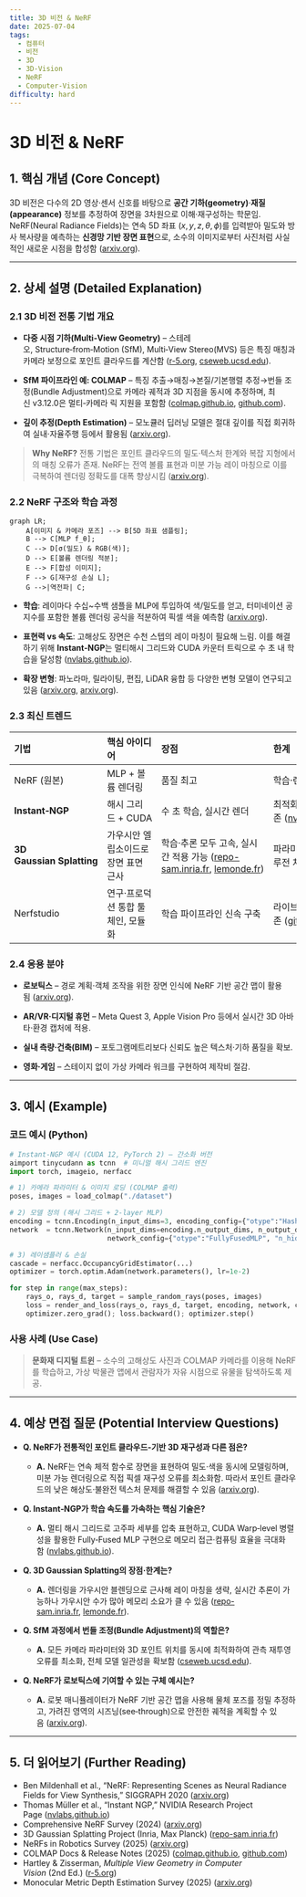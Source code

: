 ```yaml
---
title: 3D 비전 & NeRF
date: 2025-07-04
tags:
  - 컴퓨터
  - 비전
  - 3D
  - 3D-Vision
  - NeRF
  - Computer-Vision
difficulty: hard
---
```


# 3D 비전 & NeRF

## 1. 핵심 개념 (Core Concept)

3D 비전은 다수의 2D 영상·센서 신호를 바탕으로 **공간 기하(geometry)**·**재질(appearance)** 정보를 추정하여 장면을 3차원으로 이해·재구성하는 학문임. NeRF(Neural Radiance Fields)는 연속 5D 좌표 $(x,y,z,\theta,\phi)$를 입력받아 밀도와 방사 복사량을 예측하는 **신경망 기반 장면 표현**으로, 소수의 이미지로부터 사진처럼 사실적인 새로운 시점을 합성함 ([arxiv.org](https://arxiv.org/abs/2003.08934?utm_source=chatgpt.com)).

---

## 2. 상세 설명 (Detailed Explanation)

### 2.1 3D 비전 전통 기법 개요

- **다중 시점 기하(Multi‑View Geometry)** – 스테레오, Structure‑from‑Motion (SfM), Multi‑View Stereo(MVS) 등은 특징 매칭과 카메라 보정으로 포인트 클라우드를 계산함 ([r-5.org](https://www.r-5.org/files/books/computers/algo-list/image-processing/vision/Richard_Hartley_Andrew_Zisserman-Multiple_View_Geometry_in_Computer_Vision-EN.pdf?utm_source=chatgpt.com), [cseweb.ucsd.edu](https://cseweb.ucsd.edu/classes/fa23/cse252A-a/lec10.pdf?utm_source=chatgpt.com)).
    
- **SfM 파이프라인 예: COLMAP** – 특징 추출→매칭→본질/기본행렬 추정→번들 조정(Bundle Adjustment)으로 카메라 궤적과 3D 지점을 동시에 추정하며, 최신 v3.12.0은 멀티‑카메라 릭 지원을 포함함 ([colmap.github.io](https://colmap.github.io/?utm_source=chatgpt.com), [github.com](https://github.com/colmap/colmap/releases?utm_source=chatgpt.com)).
    
- **깊이 추정(Depth Estimation)** – 모노큘러 딥러닝 모델은 절대 깊이를 직접 회귀하여 실내·자율주행 등에서 활용됨 ([arxiv.org](https://arxiv.org/html/2501.11841v2?utm_source=chatgpt.com)).
    

> **Why NeRF?** 전통 기법은 포인트 클라우드의 밀도·텍스처 한계와 복잡 지형에서의 매칭 오류가 존재. NeRF는 전역 볼륨 표현과 미분 가능 레이 마칭으로 이를 극복하여 렌더링 정확도를 대폭 향상시킴 ([arxiv.org](https://arxiv.org/abs/2003.08934?utm_source=chatgpt.com)).

### 2.2 NeRF 구조와 학습 과정

```mermaid
graph LR;
    A[이미지 & 카메라 포즈] --> B[5D 좌표 샘플링];
    B --> C[MLP f_θ];
    C --> D[σ(밀도) & RGB(색)];
    D --> E[볼륨 렌더링 적분];
    E --> F[합성 이미지];
    F --> G[재구성 손실 L];
    G -->|역전파| C;
```

- **학습**: 레이마다 수십~수백 샘플을 MLP에 투입하여 색/밀도를 얻고, 터미네이션 공지수를 포함한 볼륨 렌더링 공식을 적분하여 픽셀 색을 예측함 ([arxiv.org](https://arxiv.org/abs/2003.08934?utm_source=chatgpt.com)).
    
- **표현력 vs 속도**: 고해상도 장면은 수천 스텝의 레이 마칭이 필요해 느림. 이를 해결하기 위해 **Instant‑NGP**는 멀티해시 그리드와 CUDA 카운터 트릭으로 수 초 내 학습을 달성함 ([nvlabs.github.io](https://nvlabs.github.io/instant-ngp/?utm_source=chatgpt.com)).
    
- **확장 변형**: 파노라마, 릴라이팅, 편집, LiDAR 융합 등 다양한 변형 모델이 연구되고 있음 ([arxiv.org](https://arxiv.org/abs/2306.03000?utm_source=chatgpt.com), [arxiv.org](https://arxiv.org/abs/2404.00714?utm_source=chatgpt.com)).
    

### 2.3 최신 트렌드

|기법|핵심 아이디어|장점|한계|
|:--|:--|:--|:--|
|NeRF (원본)|MLP + 볼륨 렌더링|품질 최고|학습·렌더링 느림|
|**Instant‑NGP**|해시 그리드 + CUDA|수 초 학습, 실시간 렌더|최적화된 구현 의존 ([nvlabs.github.io](https://nvlabs.github.io/instant-ngp/?utm_source=chatgpt.com))|
|**3D Gaussian Splatting**|가우시안 엘립소이드로 장면 표면 근사|학습·추론 모두 고속, 실시간 적용 가능 ([repo-sam.inria.fr](https://repo-sam.inria.fr/fungraph/3d-gaussian-splatting/?utm_source=chatgpt.com), [lemonde.fr](https://www.lemonde.fr/sciences/article/2024/05/08/une-technique-revolutionnaire-de-creation-de-scenes-en-3d_6232232_1650684.html?utm_source=chatgpt.com))|파라미터 수 증가, 오클루전 처리 복잡|
|Nerfstudio|연구·프로덕션 통합 툴체인, 모듈화|학습 파이프라인 신속 구축|라이브러리 의존 ([github.com](https://github.com/nerfstudio-project/nerfstudio?utm_source=chatgpt.com))|

### 2.4 응용 분야

- **로보틱스** – 경로 계획·객체 조작을 위한 장면 인식에 NeRF 기반 공간 맵이 활용됨 ([arxiv.org](https://arxiv.org/html/2405.01333v2?utm_source=chatgpt.com)).
    
- **AR/VR·디지털 휴먼** – Meta Quest 3, Apple Vision Pro 등에서 실시간 3D 아바타·환경 캡처에 적용.
    
- **실내 측량·건축(BIM)** – 포토그램메트리보다 신뢰도 높은 텍스처·기하 품질을 확보.
    
- **영화·게임** – 스테이지 없이 가상 카메라 워크를 구현하여 제작비 절감.
    

---

## 3. 예시 (Example)

### 코드 예시 (Python)

```python
# Instant‑NGP 예시 (CUDA 12, PyTorch 2) – 간소화 버전
aimport tinycudann as tcnn  # 미니멀 해시 그리드 엔진
import torch, imageio, nerfacc

# 1) 카메라 파라미터 & 이미지 로딩 (COLMAP 출력)
poses, images = load_colmap("./dataset")

# 2) 모델 정의 (해시 그리드 + 2‑layer MLP)
encoding = tcnn.Encoding(n_input_dims=3, encoding_config={"otype":"HashGrid","n_levels":16,...})
network  = tcnn.Network(n_input_dims=encoding.n_output_dims, n_output_dims=4,
                        network_config={"otype":"FullyFusedMLP", "n_hidden_layers":2, "activation":"ReLU"})

# 3) 레이샘플러 & 손실
cascade = nerfacc.OccupancyGridEstimator(...)
optimizer = torch.optim.Adam(network.parameters(), lr=1e-2)

for step in range(max_steps):
    rays_o, rays_d, target = sample_random_rays(poses, images)
    loss = render_and_loss(rays_o, rays_d, target, encoding, network, cascade)
    optimizer.zero_grad(); loss.backward(); optimizer.step()
```

### 사용 사례 (Use Case)

> **문화재 디지털 트윈** – 소수의 고해상도 사진과 COLMAP 카메라를 이용해 NeRF를 학습하고, 가상 박물관 앱에서 관람자가 자유 시점으로 유물을 탐색하도록 제공.

---

## 4. 예상 면접 질문 (Potential Interview Questions)

- **Q. NeRF가 전통적인 포인트 클라우드‑기반 3D 재구성과 다른 점은?**
    
    - **A.** NeRF는 연속 체적 함수로 장면을 표현하여 밀도·색을 동시에 모델링하며, 미분 가능 렌더링으로 직접 픽셀 재구성 오류를 최소화함. 따라서 포인트 클라우드의 낮은 해상도·불완전 텍스처 문제를 해결할 수 있음 ([arxiv.org](https://arxiv.org/abs/2003.08934?utm_source=chatgpt.com)).
        
- **Q. Instant‑NGP가 학습 속도를 가속하는 핵심 기술은?**
    
    - **A.** 멀티 해시 그리드로 고주파 세부를 압축 표현하고, CUDA Warp‑level 병렬성을 활용한 Fully‑Fused MLP 구현으로 메모리 접근·컴퓨팅 효율을 극대화함 ([nvlabs.github.io](https://nvlabs.github.io/instant-ngp/?utm_source=chatgpt.com)).
        
- **Q. 3D Gaussian Splatting의 장점·한계는?**
    
    - **A.** 렌더링을 가우시안 블렌딩으로 근사해 레이 마칭을 생략, 실시간 추론이 가능하나 가우시안 수가 많아 메모리 소요가 클 수 있음 ([repo-sam.inria.fr](https://repo-sam.inria.fr/fungraph/3d-gaussian-splatting/?utm_source=chatgpt.com), [lemonde.fr](https://www.lemonde.fr/sciences/article/2024/05/08/une-technique-revolutionnaire-de-creation-de-scenes-en-3d_6232232_1650684.html?utm_source=chatgpt.com)).
        
- **Q. SfM 과정에서 번들 조정(Bundle Adjustment)의 역할은?**
    
    - **A.** 모든 카메라 파라미터와 3D 포인트 위치를 동시에 최적화하여 관측 재투영 오류를 최소화, 전체 모델 일관성을 확보함 ([cseweb.ucsd.edu](https://cseweb.ucsd.edu/classes/fa23/cse252A-a/lec10.pdf?utm_source=chatgpt.com)).
        
- **Q. NeRF가 로보틱스에 기여할 수 있는 구체 예시는?**
    
    - **A.** 로봇 매니퓰레이터가 NeRF 기반 공간 맵을 사용해 물체 포즈를 정밀 추정하고, 가려진 영역의 시즈닝(see‑through)으로 안전한 궤적을 계획할 수 있음 ([arxiv.org](https://arxiv.org/html/2405.01333v2?utm_source=chatgpt.com)).
        

---

## 5. 더 읽어보기 (Further Reading)

- Ben Mildenhall et al., “NeRF: Representing Scenes as Neural Radiance Fields for View Synthesis,” SIGGRAPH 2020 ([arxiv.org](https://arxiv.org/abs/2003.08934?utm_source=chatgpt.com))
- Thomas Müller et al., “Instant NGP,” NVIDIA Research Project Page ([nvlabs.github.io](https://nvlabs.github.io/instant-ngp/?utm_source=chatgpt.com))
- Comprehensive NeRF Survey (2024) ([arxiv.org](https://arxiv.org/abs/2306.03000?utm_source=chatgpt.com))
- 3D Gaussian Splatting Project (Inria, Max Planck) ([repo-sam.inria.fr](https://repo-sam.inria.fr/fungraph/3d-gaussian-splatting/?utm_source=chatgpt.com))
- NeRFs in Robotics Survey (2025) ([arxiv.org](https://arxiv.org/html/2405.01333v2?utm_source=chatgpt.com))
- COLMAP Docs & Release Notes (2025) ([colmap.github.io](https://colmap.github.io/?utm_source=chatgpt.com), [github.com](https://github.com/colmap/colmap/releases?utm_source=chatgpt.com))
- Hartley & Zisserman, _Multiple View Geometry in Computer Vision_ (2nd Ed.) ([r-5.org](https://www.r-5.org/files/books/computers/algo-list/image-processing/vision/Richard_Hartley_Andrew_Zisserman-Multiple_View_Geometry_in_Computer_Vision-EN.pdf?utm_source=chatgpt.com))
- Monocular Metric Depth Estimation Survey (2025) ([arxiv.org](https://arxiv.org/html/2501.11841v2?utm_source=chatgpt.com))